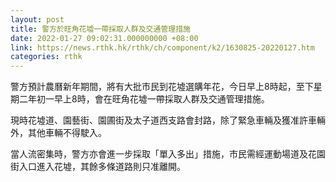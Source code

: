 ```yaml
---
layout: post
title: 警方於旺角花墟一帶採取人群及交通管理措施
date: 2022-01-27 09:02:31.000000000 +08:00
link: https://news.rthk.hk/rthk/ch/component/k2/1630825-20220127.htm
categories: rthk
---
```


警方預計農曆新年期間，將有大批市民到花墟選購年花，今日早上8時起，至下星期二年初一早上8時，會在旺角花墟一帶採取人群及交通管理措施。

現時花墟道、園藝街、園圃街及太子道西支路會封路，除了緊急車輛及獲准許車輛外，其他車輛不得駛入。

當人流密集時，警方亦會進一步採取「單入多出」措施，市民需經運動場道及花園街入口進入花墟，其餘多條道路則只准離開。
